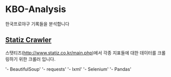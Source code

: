 # KBO-Analysis
 
한국프로야구 기록들을 분석합니다


## [Statiz Crawler][id]

[id]: URL "https://github.com/YeriNbow/KBO-Analysis/blob/main/Statiz%20Cralwer/statiz.py"

스탯티즈(http://www.statiz.co.kr/main.php)에서 각종 지표들에 대한 데이터를 크롤링하기 위한 크롤러 입니다.

'- BeautifulSoup'
'- requests'
'- lxml'
'- Selenium'
'- Pandas'
